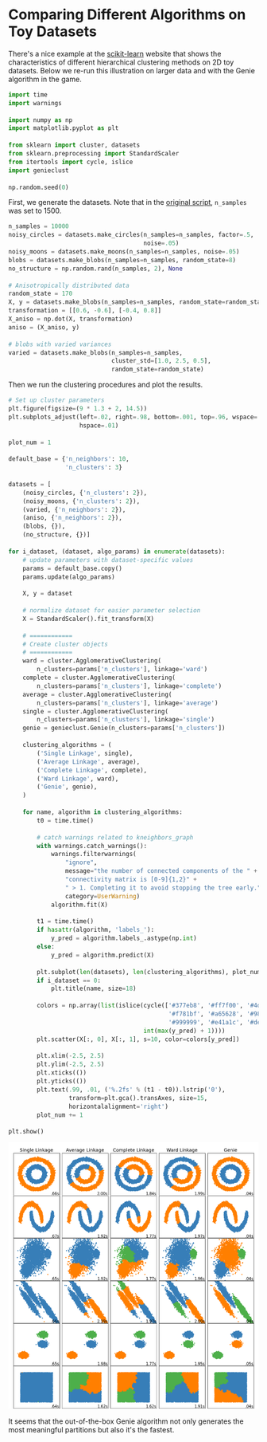# Comparing Different Algorithms on Toy Datasets

There's a nice example at the
[scikit-learn](https://scikit-learn.org/stable/auto_examples/cluster/plot_linkage_comparison.html)
website that shows the characteristics of different hierarchical
clustering methods on 2D toy datasets. Below we re-run this illustration
on larger data and with the Genie algorithm in the game.







```python
import time
import warnings

import numpy as np
import matplotlib.pyplot as plt

from sklearn import cluster, datasets
from sklearn.preprocessing import StandardScaler
from itertools import cycle, islice
import genieclust

np.random.seed(0)
```


First, we generate the datasets. Note that in the
[original script](https://scikit-learn.org/stable/auto_examples/cluster/plot_linkage_comparison.html),
`n_samples` was set to 1500.


```python
n_samples = 10000
noisy_circles = datasets.make_circles(n_samples=n_samples, factor=.5,
                                      noise=.05)
noisy_moons = datasets.make_moons(n_samples=n_samples, noise=.05)
blobs = datasets.make_blobs(n_samples=n_samples, random_state=8)
no_structure = np.random.rand(n_samples, 2), None

# Anisotropically distributed data
random_state = 170
X, y = datasets.make_blobs(n_samples=n_samples, random_state=random_state)
transformation = [[0.6, -0.6], [-0.4, 0.8]]
X_aniso = np.dot(X, transformation)
aniso = (X_aniso, y)

# blobs with varied variances
varied = datasets.make_blobs(n_samples=n_samples,
                             cluster_std=[1.0, 2.5, 0.5],
                             random_state=random_state)
```

Then we run the clustering procedures and plot the results.


```python
# Set up cluster parameters
plt.figure(figsize=(9 * 1.3 + 2, 14.5))
plt.subplots_adjust(left=.02, right=.98, bottom=.001, top=.96, wspace=.05,
                    hspace=.01)

plot_num = 1

default_base = {'n_neighbors': 10,
                'n_clusters': 3}

datasets = [
    (noisy_circles, {'n_clusters': 2}),
    (noisy_moons, {'n_clusters': 2}),
    (varied, {'n_neighbors': 2}),
    (aniso, {'n_neighbors': 2}),
    (blobs, {}),
    (no_structure, {})]

for i_dataset, (dataset, algo_params) in enumerate(datasets):
    # update parameters with dataset-specific values
    params = default_base.copy()
    params.update(algo_params)

    X, y = dataset

    # normalize dataset for easier parameter selection
    X = StandardScaler().fit_transform(X)

    # ============
    # Create cluster objects
    # ============
    ward = cluster.AgglomerativeClustering(
        n_clusters=params['n_clusters'], linkage='ward')
    complete = cluster.AgglomerativeClustering(
        n_clusters=params['n_clusters'], linkage='complete')
    average = cluster.AgglomerativeClustering(
        n_clusters=params['n_clusters'], linkage='average')
    single = cluster.AgglomerativeClustering(
        n_clusters=params['n_clusters'], linkage='single')
    genie = genieclust.Genie(n_clusters=params['n_clusters'])

    clustering_algorithms = (
        ('Single Linkage', single),
        ('Average Linkage', average),
        ('Complete Linkage', complete),
        ('Ward Linkage', ward),
        ('Genie', genie),
    )

    for name, algorithm in clustering_algorithms:
        t0 = time.time()

        # catch warnings related to kneighbors_graph
        with warnings.catch_warnings():
            warnings.filterwarnings(
                "ignore",
                message="the number of connected components of the " +
                "connectivity matrix is [0-9]{1,2}" +
                " > 1. Completing it to avoid stopping the tree early.",
                category=UserWarning)
            algorithm.fit(X)

        t1 = time.time()
        if hasattr(algorithm, 'labels_'):
            y_pred = algorithm.labels_.astype(np.int)
        else:
            y_pred = algorithm.predict(X)

        plt.subplot(len(datasets), len(clustering_algorithms), plot_num)
        if i_dataset == 0:
            plt.title(name, size=18)

        colors = np.array(list(islice(cycle(['#377eb8', '#ff7f00', '#4daf4a',
                                             '#f781bf', '#a65628', '#984ea3',
                                             '#999999', '#e41a1c', '#dede00']),
                                      int(max(y_pred) + 1))))
        plt.scatter(X[:, 0], X[:, 1], s=10, color=colors[y_pred])

        plt.xlim(-2.5, 2.5)
        plt.ylim(-2.5, 2.5)
        plt.xticks(())
        plt.yticks(())
        plt.text(.99, .01, ('%.2fs' % (t1 - t0)).lstrip('0'),
                 transform=plt.gca().transAxes, size=15,
                 horizontalalignment='right')
        plot_num += 1

plt.show()
```

![Outputs of different clustering algorithms](figures_sklearn_toy_example/clustering-1.png)

It seems that the out-of-the-box Genie algorithm not only generates the most
meaningful partitions but also it's the fastest.

